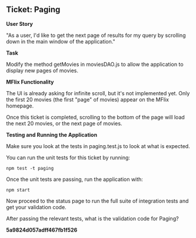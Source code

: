 ## Ticket: Paging

**User Story**

"As a user, I'd like to get the next page of results for my query by scrolling down in the main window of the application."

**Task**

Modify the method getMovies in moviesDAO.js to allow the application to display new pages of movies.

**MFlix Functionality**

The UI is already asking for infinite scroll, but it's not implemented yet. Only the first 20 movies (the first "page" of movies) appear on the MFlix homepage.

Once this ticket is completed, scrolling to the bottom of the page will load the next 20 movies, or the next page of movies.

**Testing and Running the Application**

Make sure you look at the tests in paging.test.js to look at what is expected.

You can run the unit tests for this ticket by running:

```
npm test -t paging
```

Once the unit tests are passing, run the application with:

```
npm start
```

Now proceed to the status page to run the full suite of integration tests and get your validation code.

After passing the relevant tests, what is the validation code for Paging?

**5a9824d057adff467fb1f526**
